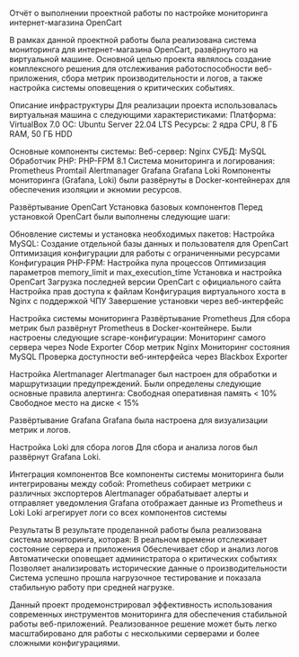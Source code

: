 Отчёт о выполнении проектной работы по настройке мониторинга интернет-магазина OpenCart

В рамках данной проектной работы была реализована система мониторинга для интернет-магазина OpenCart, развёрнутого на виртуальной машине. Основной целью проекта являлось создание комплексного решения для отслеживания работоспособности веб-приложения, сбора метрик производительности и логов, а также настройка системы оповещения о критических событиях.

Описание инфраструктуры
Для реализации проекта использовалась виртуальная машина с следующими характеристиками:
Платформа: VirtualBox 7.0
ОС: Ubuntu Server 22.04 LTS
Ресурсы: 2 ядра CPU, 8 ГБ RAM, 50 ГБ HDD


Основные компоненты системы:
Веб-сервер: Nginx 
СУБД: MySQL 
Обработчик PHP: PHP-FPM 8.1
Система мониторинга и логирования:
Prometheus 
Promtail
Alertmanager 
Grafana
Grafana Loki
Rомпоненты мониторинга (Grafana, Loki) были развёрнуты в Docker-контейнерах для обеспечения изоляции и экномии ресурсов.

Развёртывание OpenCart
Установка базовых компонентов
Перед установкой OpenCart были выполнены следующие шаги:

Обновление системы и установка необходимых пакетов:
Настройка MySQL:
Создание отдельной базы данных и пользователя для OpenCart
Оптимизация конфигурации для работы с ограниченными ресурсами
Конфигурация PHP-FPM:
Настройка пула процессов
Оптимизация параметров memory_limit и max_execution_time
Установка и настройка OpenCart
Загрузка последней версии OpenCart с официального сайта
Настройка прав доступа к файлам
Конфигурация виртуального хоста в Nginx с поддержкой ЧПУ
Завершение установки через веб-интерфейс

Настройка системы мониторинга
Развёртывание Prometheus
Для сбора метрик был развёрнут Prometheus в Docker-контейнере. Были настроены следующие scrape-конфигурации:
Мониторинг самого сервера через Node Exporter
Сбор метрик Nginx
Мониторинг состояния MySQL
Проверка доступности веб-интерфейса через Blackbox Exporter

Настройка Alertmanager
Alertmanager был настроен для обработки и маршрутизации предупреждений. Были определены следующие основные правила алертинга:
Свободная оперативная память < 10%
Свободное место на диске < 15%


Развёртывание Grafana
Grafana была настроена для визуализации метрик и логов. 


Настройка Loki для сбора логов
Для сбора и анализа логов был развёрнут Grafana Loki. 

Интеграция компонентов
Все компоненты системы мониторинга были интегрированы между собой:
Prometheus собирает метрики с различных экспортеров
Alertmanager обрабатывает алерты и отправляет уведомления
Grafana отображает данные из Prometheus и Loki
Loki агрегирует логи со всех компонентов системы


Результаты
В результате проделанной работы была реализована система мониторинга, которая:
В реальном времени отслеживает состояние сервера и приложения
Обеспечивает сбор и анализ логов
Автоматически оповещает администратора о критических событиях
Позволяет анализировать исторические данные о производительности
Система успешно прошла нагрузочное тестирование и показала стабильную работу при средней нагрузке.

Данный проект продемонстрировал эффективность использования современных инструментов мониторинга для обеспечения стабильной работы веб-приложений. Реализованное решение может быть легко масштабировано для работы с несколькими серверами и более сложными конфигурациями.
